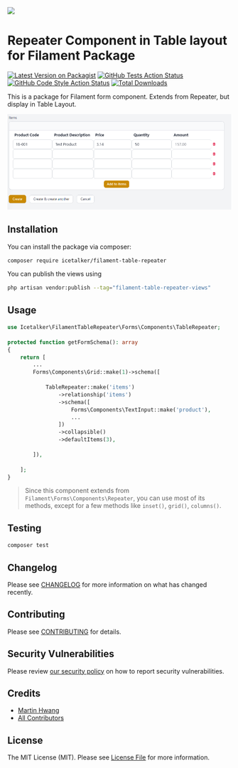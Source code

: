 
[<img src="https://github-ads.s3.eu-central-1.amazonaws.com/support-ukraine.svg?t=1" />](https://supportukrainenow.org)

# Repeater Component in Table layout for Filament Package

[![Latest Version on Packagist](https://img.shields.io/packagist/v/icetalker/filament-table-repeater.svg?style=flat-square)](https://packagist.org/packages/icetalker/filament-table-repeater)
[![GitHub Tests Action Status](https://img.shields.io/github/workflow/status/icetalker/filament-table-repeater/run-tests?label=tests)](https://github.com/icetalker/filament-table-repeater/actions?query=workflow%3Arun-tests+branch%3Amain)
[![GitHub Code Style Action Status](https://img.shields.io/github/workflow/status/icetalker/filament-table-repeater/Check%20&%20fix%20styling?label=code%20style)](https://github.com/icetalker/filament-table-repeater/actions?query=workflow%3A"Check+%26+fix+styling"+branch%3Amain)
[![Total Downloads](https://img.shields.io/packagist/dt/icetalker/filament-table-repeater.svg?style=flat-square)](https://packagist.org/packages/icetalker/filament-table-repeater)

This is a package for Filament form component. Extends from Repeater, but display in Table Layout.

![image](/screenshots/screen-shot.png)

## Installation

You can install the package via composer:

```bash
composer require icetalker/filament-table-repeater
```

You can publish the views using

```bash
php artisan vendor:publish --tag="filament-table-repeater-views"
```

## Usage

```php
use Icetalker\FilamentTableRepeater\Forms\Components\TableRepeater;

protected function getFormSchema(): array
{
    return [
        ...
        Forms\Components\Grid::make(1)->schema([

            TableRepeater::make('items')
                ->relationship('items')
                ->schema([
                    Forms\Components\TextInput::make('product'),
                    ...
                ])
                ->collapsible()
                ->defaultItems(3),

        ]),

    ];
}
```

> Since this component extends from `Filament\Forms\Components\Repeater`, you can use most of its methods, except for a few methods like `inset()`, `grid()`, `columns()`. 


## Testing

```bash
composer test
```

## Changelog

Please see [CHANGELOG](CHANGELOG.md) for more information on what has changed recently.

## Contributing

Please see [CONTRIBUTING](https://github.com/spatie/.github/blob/main/CONTRIBUTING.md) for details.

## Security Vulnerabilities

Please review [our security policy](../../security/policy) on how to report security vulnerabilities.

## Credits

- [Martin Hwang](https://github.com/icetalker)
- [All Contributors](../../contributors)

## License

The MIT License (MIT). Please see [License File](LICENSE.md) for more information.
